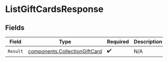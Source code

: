 # ListGiftCardsResponse


## Fields

| Field                                                                          | Type                                                                           | Required                                                                       | Description                                                                    |
| ------------------------------------------------------------------------------ | ------------------------------------------------------------------------------ | ------------------------------------------------------------------------------ | ------------------------------------------------------------------------------ |
| `Result`                                                                       | [components.CollectionGiftCard](../../models/components/collectiongiftcard.md) | :heavy_check_mark:                                                             | N/A                                                                            |